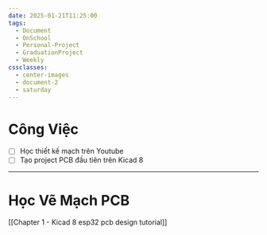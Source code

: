 ```yaml
---
date: 2025-01-21T11:25:00
tags:
  - Document
  - OnSchool
  - Personal-Project
  - GraduationProject
  - Weekly
cssclasses:
  - center-images
  - document-2
  - saturday
---
```

# Công Việc
- [ ] Học thiết kế mạch trên Youtube
- [ ] Tạo project PCB đầu tiên trên Kicad 8

***
# Học Vẽ Mạch PCB
[[Chapter 1 - Kicad 8 esp32 pcb design tutorial]]



